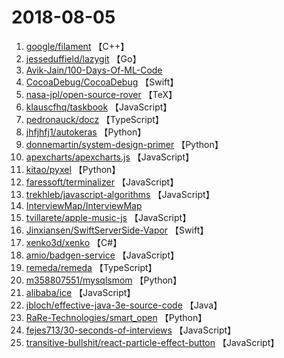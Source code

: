 # 2018-08-05

1. [google/filament](https://github.com/google/filament) 【C++】
2. [jesseduffield/lazygit](https://github.com/jesseduffield/lazygit) 【Go】
3. [Avik-Jain/100-Days-Of-ML-Code](https://github.com/Avik-Jain/100-Days-Of-ML-Code) 
4. [CocoaDebug/CocoaDebug](https://github.com/CocoaDebug/CocoaDebug) 【Swift】
5. [nasa-jpl/open-source-rover](https://github.com/nasa-jpl/open-source-rover) 【TeX】
6. [klauscfhq/taskbook](https://github.com/klauscfhq/taskbook) 【JavaScript】
7. [pedronauck/docz](https://github.com/pedronauck/docz) 【TypeScript】
8. [jhfjhfj1/autokeras](https://github.com/jhfjhfj1/autokeras) 【Python】
9. [donnemartin/system-design-primer](https://github.com/donnemartin/system-design-primer) 【Python】
10. [apexcharts/apexcharts.js](https://github.com/apexcharts/apexcharts.js) 【JavaScript】
11. [kitao/pyxel](https://github.com/kitao/pyxel) 【Python】
12. [faressoft/terminalizer](https://github.com/faressoft/terminalizer) 【JavaScript】
13. [trekhleb/javascript-algorithms](https://github.com/trekhleb/javascript-algorithms) 【JavaScript】
14. [InterviewMap/InterviewMap](https://github.com/InterviewMap/InterviewMap) 
15. [tvillarete/apple-music-js](https://github.com/tvillarete/apple-music-js) 【JavaScript】
16. [Jinxiansen/SwiftServerSide-Vapor](https://github.com/Jinxiansen/SwiftServerSide-Vapor) 【Swift】
17. [xenko3d/xenko](https://github.com/xenko3d/xenko) 【C#】
18. [amio/badgen-service](https://github.com/amio/badgen-service) 【JavaScript】
19. [remeda/remeda](https://github.com/remeda/remeda) 【TypeScript】
20. [m358807551/mysqlsmom](https://github.com/m358807551/mysqlsmom) 【Python】
21. [alibaba/ice](https://github.com/alibaba/ice) 【JavaScript】
22. [jbloch/effective-java-3e-source-code](https://github.com/jbloch/effective-java-3e-source-code) 【Java】
23. [RaRe-Technologies/smart_open](https://github.com/RaRe-Technologies/smart_open) 【Python】
24. [fejes713/30-seconds-of-interviews](https://github.com/fejes713/30-seconds-of-interviews) 【JavaScript】
25. [transitive-bullshit/react-particle-effect-button](https://github.com/transitive-bullshit/react-particle-effect-button) 【JavaScript】
